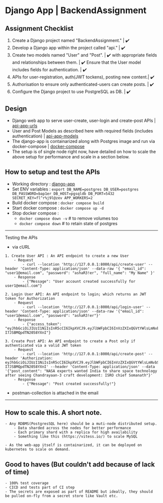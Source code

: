 # Django App | BackendAssignment


    
## Assignment Checklist 
1. Create a Django project named "BackendAssignment."                 | :heavy_check_mark: 
2. Develop a Django app within the project called "api."              | :heavy_check_mark: 
3. Create two models named "User" and "Post".                         | :heavy_check_mark: 
   with appropriate fields and relationships between them.            | :heavy_check_mark: 
   Ensure that the User model includes fields for authentication.     | :heavy_check_mark: 
4. APIs for user-registration, auth(JWT tockens), posting new content.| :heavy_check_mark: 
5. Authorisation to ensure only authenticated-users can create posts. | :heavy_check_mark: 
6. Configure the Django project to use PostgreSQL as DB.              | :heavy_check_mark: 


## Design
* Django web app to serve user-create, user-login and create-post APIs                   | [api-app-urls](BackendAssignment/api/urls.py)
* User and Post Models as described here with required fields (includes authentication)  | [api-app-models](BackendAssignment/api/models.py)
* The django-app is containarized along with Postgres image and run via docker-compose   | [docker-compose](docker-compose.yml)
* The setup is of single node right now, have detailed on how to scale the above setup for performance and scale in a section below.


## How to setup and test the APIs
* Working directory    : [django-app](.)
* Set ENV variables    : `export DB_NAME=postgres DB_USER=postgres DB_PASSWORD=bap1er DB_HOST=pgsqldb DB_PORT=5432 SECRET_KEY=fl^r%j9l@zev APP_WORKERS=2`
* Build docker compose : `docker compose build`
* Start docker compose : `docker compose up -d`
* Stop docker compose  :
    - `docker compose down -v` # to remove volumes too
    - `docker compose down` # to retain state of postgres


---

Testing the APIs 

* via cURL

```
1. Create User API : An API endpoint to create a new User
    - Request
        - curl --location 'http://127.0.0.1:8000/api/create-user' --header 'Content-Type: application/json' --data-raw '{ "email_id": "user1@email.com", "password": "ashaR3!er", "full_name": "My Name" }'
    - Response
        - {"Message": "User account created successfully for user1@email.com"}
```

```
2. Login User API: An API endpoint to login; which returns an JWT token for Authorization
    - Request
        - curl --location 'http://127.0.0.1:8000/api/login-user' --header 'Content-Type: application/json' --data-raw '{"email_id": "user1@email.com", "password": "ashaR3!er"}'
    - Response
        - {"access_token": "eyJhbGciOiJIUzI1NiIsInR5cCI6IkpXVCJ9.eyJlbWFpbCI6InVzZXIxQGVtYWlsLmNvbSJ9.cM7hr3Mm2wmzz6m7NO928Vl-I7JSBMQpdTN2058YXnI"}
```

```
3. Create Post API: An API endpoint to create a Post only if authenticated via a valid JWT token
    - Request
        - curl --location 'http://127.0.0.1:8000/api/create-post' --header 'Authorization: eyJhbGciOiJIUzI1NiIsInR5cCI6IkpXVCJ9.eyJlbWFpbCI6InVzZXIxQGVtYWlsLmNvbSJ9.cM7hr3Mm2wmzz6m7NO928Vl-I7JSBMQpdTN2058YXnI' --header 'Content-Type: application/json' --data '{"post_content": "NASA experts wanted India to share space technology after seeing Chandrayaan-3 craft development: ISRO chief Somanath"}'
    - Response
        - {"Message": "Post created successfully!"}
```

* postman-collection is attached in the email

---

## How to scale this. A short note.

    - Any RDBMS(PostgresSQL here) should be a muti-node distributed setup. 
        - Data sharded across the nodes for better performance
        - Each primary shard with a replica for high availability
        - Something like this (https://vitess.io/) to scale MySQL

    - As the web-app itself is containarized, it can be deployed on kubernetes to scale on demand.


## Good to haves (But couldn't add because of lack of time)
    - 100% test coverage
    - CICD and tests part of CI step
    - The secrets are exposed as part of README but ideally, they should be pulled on-fly from a secret store like Vault etc.
